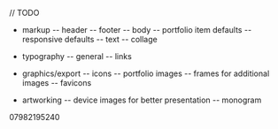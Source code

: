 // TODO

- markup
-- header
-- footer
-- body
-- portfolio item defaults
-- responsive defaults
-- text
-- collage

- typography
-- general
-- links

- graphics/export
-- icons
-- portfolio images
-- frames for additional images
-- favicons

- artworking
-- device images for better presentation
-- monogram

07982195240